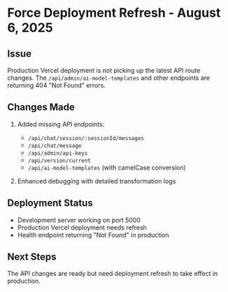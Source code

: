 # Force Deployment Refresh - August 6, 2025

## Issue
Production Vercel deployment is not picking up the latest API route changes. The `/api/admin/ai-model-templates` and other endpoints are returning 404 "Not Found" errors.

## Changes Made
1. Added missing API endpoints:
   - `/api/chat/session/:sessionId/messages`
   - `/api/chat/message`
   - `/api/admin/api-keys`
   - `/api/version/current`
   - `/api/ai-model-templates` (with camelCase conversion)

2. Enhanced debugging with detailed transformation logs

## Deployment Status
- Development server working on port 5000
- Production Vercel deployment needs refresh
- Health endpoint returning "Not Found" in production

## Next Steps
The API changes are ready but need deployment refresh to take effect in production.